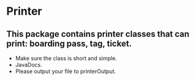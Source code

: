 # Printer

## This package contains printer classes that can print: boarding pass, tag, ticket.

 - Make sure the class is short and simple.
 - JavaDocs.
 - Please output your file to printerOutput.